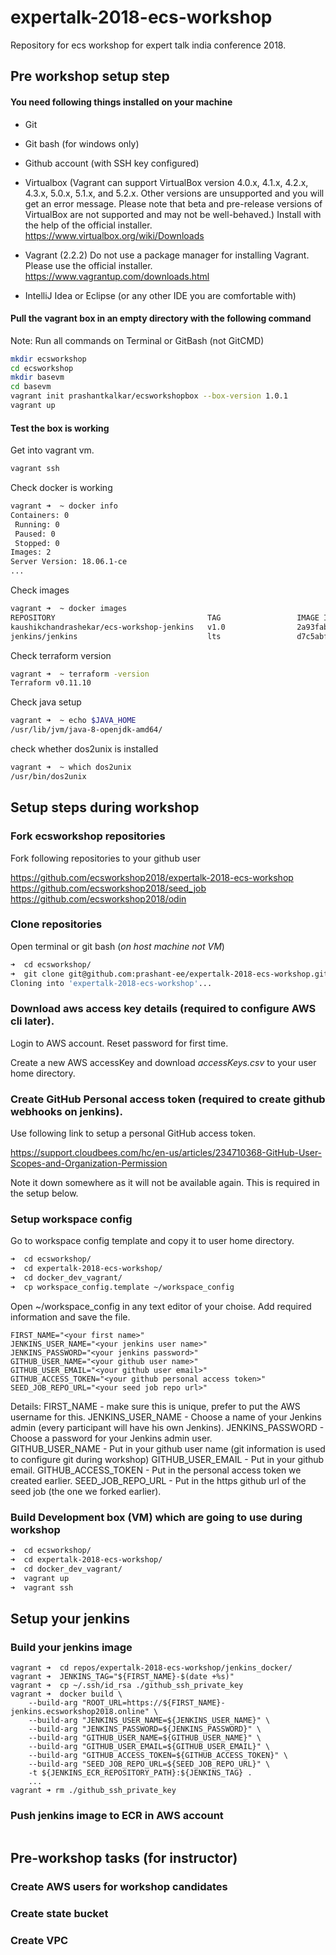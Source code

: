 # expertalk-2018-ecs-workshop
Repository for ecs workshop for expert talk india conference 2018.

## Pre workshop setup step

#### You need following things installed on your machine

- Git
- Git bash (for windows only)
- Github account (with SSH key configured)
- Virtualbox
(Vagrant can support VirtualBox version 4.0.x, 4.1.x, 4.2.x, 4.3.x, 5.0.x, 5.1.x, and 5.2.x. Other versions are unsupported and you will get an error message. Please note that beta and pre-release versions of VirtualBox are not supported and may not be well-behaved.)
Install with the help of the official installer. https://www.virtualbox.org/wiki/Downloads

- Vagrant (2.2.2)
Do not use a package manager for installing Vagrant. Please use the official installer. https://www.vagrantup.com/downloads.html

- IntelliJ Idea or Eclipse (or any other IDE you are comfortable with)

#### Pull the vagrant box in an empty directory with the following command

Note: Run all commands on Terminal or GitBash (not GitCMD)

```bash
mkdir ecsworkshop
cd ecsworkshop
mkdir basevm
cd basevm
vagrant init prashantkalkar/ecsworkshopbox --box-version 1.0.1
vagrant up
```

#### Test the box is working

Get into vagrant vm.
```bash
vagrant ssh
```
Check docker is working

```bash
vagrant ➜  ~ docker info
Containers: 0
 Running: 0
 Paused: 0
 Stopped: 0
Images: 2
Server Version: 18.06.1-ce
...
```
Check images
```bash
vagrant ➜  ~ docker images
REPOSITORY                                  TAG                 IMAGE ID            CREATED             SIZE
kaushikchandrashekar/ecs-workshop-jenkins   v1.0                2a93fab2fcdc        9 days ago          1.6GB
jenkins/jenkins                             lts                 d7c5abfe8477        4 weeks ago         703MB
```
Check terraform version
```bash
vagrant ➜  ~ terraform -version
Terraform v0.11.10
```
Check java setup
```bash
vagrant ➜  ~ echo $JAVA_HOME
/usr/lib/jvm/java-8-openjdk-amd64/
```
check whether dos2unix is installed

```bash
vagrant ➜  ~ which dos2unix
/usr/bin/dos2unix
```

## Setup steps during workshop

### Fork ecsworkshop repositories

Fork following repositories to your github user

https://github.com/ecsworkshop2018/expertalk-2018-ecs-workshop
https://github.com/ecsworkshop2018/seed_job
https://github.com/ecsworkshop2018/odin

### Clone repositories

Open terminal or git bash (*on host machine not VM*)

```bash
➜  cd ecsworkshop/
➜  git clone git@github.com:prashant-ee/expertalk-2018-ecs-workshop.git
Cloning into 'expertalk-2018-ecs-workshop'...
```

### Download aws access key details (required to configure AWS cli later).

Login to AWS account. Reset password for first time. 

Create a new AWS accessKey and download *accessKeys.csv* to your user home directory. 

### Create GitHub Personal access token (required to create github webhooks on jenkins).

Use following link to setup a personal GitHub access token.

https://support.cloudbees.com/hc/en-us/articles/234710368-GitHub-User-Scopes-and-Organization-Permission

Note it down somewhere as it will not be available again. This is required in the setup below. 

### Setup workspace config

Go to workspace config template and copy it to user home directory.

```bash
➜  cd ecsworkshop/
➜  cd expertalk-2018-ecs-workshop/
➜  cd docker_dev_vagrant/
➜  cp workspace_config.template ~/workspace_config
```
Open ~/workspace_config in any text editor of your choise. Add required information and save the file.

```
FIRST_NAME="<your first name>"
JENKINS_USER_NAME="<your jenkins user name>"
JENKINS_PASSWORD="<your jenkins password>"
GITHUB_USER_NAME="<your github user name>"
GITHUB_USER_EMAIL="<your github user email>"
GITHUB_ACCESS_TOKEN="<your github personal access token>"
SEED_JOB_REPO_URL="<your seed job repo url>"
```
Details:
FIRST_NAME - make sure this is unique, prefer to put the AWS username for this. 
JENKINS_USER_NAME - Choose a name of your Jenkins admin (every participant will have his own Jenkins). 
JENKINS_PASSWORD - Choose a password for your Jenkins admin user.  
GITHUB_USER_NAME - Put in your github user name (git information is used to configure git during workshop)
GITHUB_USER_EMAIL - Put in your github email.
GITHUB_ACCESS_TOKEN - Put in the personal access token we created earlier.
SEED_JOB_REPO_URL - Put in the https github url of the seed job (the one we forked earlier). 

### Build Development box (VM) which are going to use during workshop

```bash
➜  cd ecsworkshop/
➜  cd expertalk-2018-ecs-workshop/
➜  cd docker_dev_vagrant/
➜  vagrant up
➜  vagrant ssh
```

## Setup your jenkins

### Build your jenkins image

```console
vagrant ➜  cd repos/expertalk-2018-ecs-workshop/jenkins_docker/
vagrant ➜  JENKINS_TAG="${FIRST_NAME}-$(date +%s)"
vagrant ➜  cp ~/.ssh/id_rsa ./github_ssh_private_key
vagrant ➜  docker build \
    --build-arg "ROOT_URL=https://${FIRST_NAME}-jenkins.ecsworkshop2018.online" \
    --build-arg "JENKINS_USER_NAME=${JENKINS_USER_NAME}" \
    --build-arg "JENKINS_PASSWORD=${JENKINS_PASSWORD}" \
    --build-arg "GITHUB_USER_NAME=${GITHUB_USER_NAME}" \
    --build-arg "GITHUB_USER_EMAIL=${GITHUB_USER_EMAIL}" \
    --build-arg "GITHUB_ACCESS_TOKEN=${GITHUB_ACCESS_TOKEN}" \
    --build-arg "SEED_JOB_REPO_URL=${SEED_JOB_REPO_URL}" \
    -t ${JENKINS_ECR_REPOSITORY_PATH}:${JENKINS_TAG} .
    ...
vagrant ➜ rm ./github_ssh_private_key
```

### Push jenkins image to ECR in AWS account

```bash
```

## Pre-workshop tasks (for instructor)

### Create AWS users for workshop candidates

### Create state bucket

### Create VPC

```bash

```
